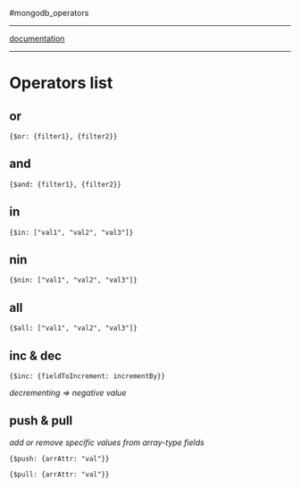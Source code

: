 #mongodb_operators 

----

[documentation](https://www.mongodb.com/docs/manual/reference/operator/query/)

----
# Operators list
## or
```bson
{$or: {filter1}, {filter2}}
```

## and 
```bson
{$and: {filter1}, {filter2}}
```

## in
```bson
{$in: ["val1", "val2", "val3"]}
```

## nin
```bson
{$nin: ["val1", "val2", "val3"]}
```

## all
```bson
{$all: ["val1", "val2", "val3"]}
```

## inc & dec
```bson
{$inc: {fieldToIncrement: incrementBy}}
```
*decrementing => negative value*

## push & pull
*add or remove specific values from array-type fields*
```bson
{$push: {arrAttr: "val"}}
```

```bson
{$pull: {arrAttr: "val"}}
```

